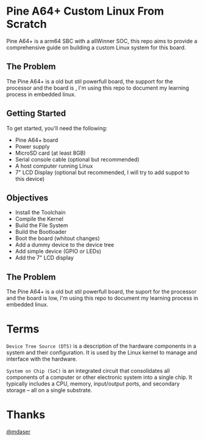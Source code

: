 # Pine A64+ Custom Linux From Scratch

Pine A64+ is a arm64 SBC with a allWinner SOC, this repo aims to provide a comprehensive guide on building a custom Linux system for this board.

## The Problem

The Pine A64+ is a old but stil powerfull board, the support for the processor and the board is , I'm using this repo to document my learning process in embedded linux.


## Getting Started

To get started, you'll need the following:

- Pine A64+ board
- Power supply
- MicroSD card (at least 8GB)
- Serial console cable (optional but recommended)
- A host computer running Linux
- 7" LCD Display (optional but recommended, I will try to add suppot to this device)

## Objectives

- Install the Toolchain
- Compile the Kernel
- Build the File System
- Build the Bootloader
- Boot the board (whitout changes)
- Add a dummy device to the device tree
- Add simple device (GPIO or LEDs)
- Add the 7" LCD display

## The Problem

The Pine A64+ is a old but stil powerfull board, the suport for the processor and the board is low, I'm using this repo to document my learning process in embedded linux.

# Terms 

`Device Tree Source (DTS)` is a description of the hardware components in a system and their configuration. It is used by the Linux kernel to manage and interface with the hardware.

`System on Chip (SoC)` is an integrated circuit that consolidates all components of a computer or other electronic system into a single chip. It typically includes a CPU, memory, input/output ports, and secondary storage – all on a single substrate.

# Thanks

[@mdaser](github.com/mdaser/pine64/)